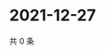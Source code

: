 # 2021-12-27

共 0 条

<!-- BEGIN WEIBO -->
<!-- 最后更新时间 Mon Dec 27 2021 16:11:49 GMT+0800 (China Standard Time) -->

<!-- END WEIBO -->
